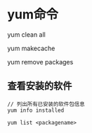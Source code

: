 # yum命令



yum clean all

yum makecache



yum remove packages



## 查看安装的软件

```shell
// 列出所有已安装的软件包信息
yum info installed

yum list <packagename>
```

